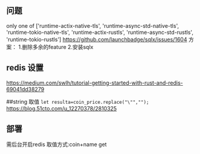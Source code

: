 ## 问题
only one of ['runtime-actix-native-tls', 'runtime-async-std-native-tls', 'runtime-tokio-native-tls', 'runtime-actix-rustls', 'runtime-async-std-rustls', 'runtime-tokio-rustls']
https://github.com/launchbadge/sqlx/issues/1604
方案：
1.删除多余的feature
2.安装sqlx

## redis 设置
https://medium.com/swlh/tutorial-getting-started-with-rust-and-redis-69041dd38279

##string 取值
`let resulta=coin_price.replace("\"","");`
https://blog.51cto.com/u_12270378/2810325
## 部署
需后台开启redis 
取值方式:coin+name get



